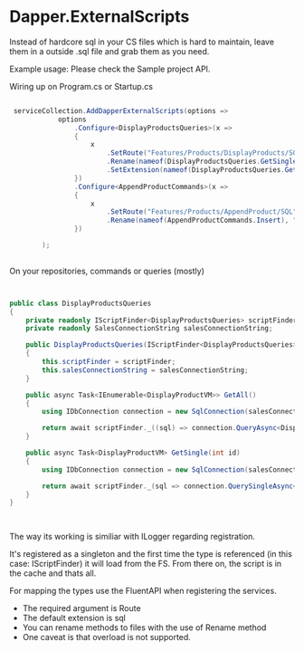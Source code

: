 # Dapper.ExternalScripts
Instead of hardcore sql in your CS files which is hard to maintain, leave them in a outside .sql file and grab them as you need.


Example usage: Please check the Sample project API.

Wiring up on Program.cs or Startup.cs

```csharp

 serviceCollection.AddDapperExternalScripts(options =>
            options
                .Configure<DisplayProductsQueries>(x =>
                {
                    x
                        .SetRoute("Features/Products/DisplayProducts/SQL")
                        .Rename(nameof(DisplayProductsQueries.GetSingle), "GetOne")
                        .SetExtension(nameof(DisplayProductsQueries.GetAll), "sql");
                })
                .Configure<AppendProductCommands>(x =>
                {
                    x
                        .SetRoute("Features/Products/AppendProduct/SQL")
                        .Rename(nameof(AppendProductCommands.Insert), "InsertOneProduct");
                })

        );
   
```

On your repositories, commands or queries (mostly)
```csharp


public class DisplayProductsQueries
{
    private readonly IScriptFinder<DisplayProductsQueries> scriptFinder;
    private readonly SalesConnectionString salesConnectionString;

    public DisplayProductsQueries(IScriptFinder<DisplayProductsQueries> scriptFinder, SalesConnectionString salesConnectionString)
    {
        this.scriptFinder = scriptFinder;
        this.salesConnectionString = salesConnectionString;
    }

    public async Task<IEnumerable<DisplayProductVM>> GetAll()
    {
        using IDbConnection connection = new SqlConnection(salesConnectionString.Value);

        return await scriptFinder._((sql) => connection.QueryAsync<DisplayProductVM>(sql)); // instead of hardcoded SQL it already loaded GetAll.sql from the folder above
    }

    public async Task<DisplayProductVM> GetSingle(int id)
    {
        using IDbConnection connection = new SqlConnection(salesConnectionString.Value);

        return await scriptFinder._(sql => connection.QuerySingleAsync<DisplayProductVM>(sql, new { id = id })); // instead of hardcoded SQL it already loaded GetOne.sql from the folder above
    }
}

   
```

The way its working is similiar with ILogger<T> regarding registration.
   
It's registered as a singleton and the first time the type is referenced (in this case: IScriptFinder<DisplayProductsQueries>) it will load from the FS.
From there on, the script is in the cache and thats all.
   
For mapping the types use the FluentAPI when registering the services. 
   - The required argument is Route
   - The default extension is sql
   - You can rename methods to files with the use of Rename method
   - One caveat is that overload is not supported.
